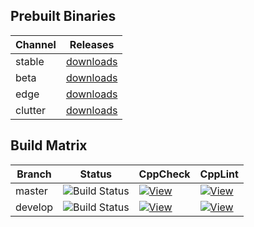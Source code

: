 ## Prebuilt Binaries

| Channel | Releases |
|---------|----------|
| stable  |[downloads](https://releases.galaxia-project.com/stable/)|
| beta    |[downloads](https://releases.galaxia-project.com/beta/)|
| edge    |[downloads](https://releases.galaxia-project.com/edge/)|
| clutter |[downloads](https://releases.galaxia-project.com/clutter/)|

## Build Matrix

| Branch  | Status | CppCheck | CppLint |
|---------|--------|----------|---------|
| master  | ![Build Status](https://gitlab.com/galaxia-project/blockchain/badges/master/build.svg)  | [![View](https://img.shields.io/badge/%20-CppCheck-orange.svg?logo=Google-Analytics)](https://gitlab.com/galaxia-project/blockchain/-/jobs/artifacts/master/download?job=CppCheck) | [![View](https://img.shields.io/badge/%20-CppLint-orange.svg?logo=ESLint)](https://gitlab.com/galaxia-project/blockchain/-/jobs/artifacts/master/download?job=CppLint) |
| develop  | ![Build Status](https://gitlab.com/galaxia-project/blockchain/badges/develop/build.svg)  | [![View](https://img.shields.io/badge/%20-CppCheck-orange.svg?logo=Google-Analytics)](https://gitlab.com/galaxia-project/blockchain/-/jobs/artifacts/develop/download?job=CppCheck) | [![View](https://img.shields.io/badge/%20-CppLint-orange.svg?logo=ESLint)](https://gitlab.com/galaxia-project/blockchain/-/jobs/artifacts/develop/download?job=CppLint) |